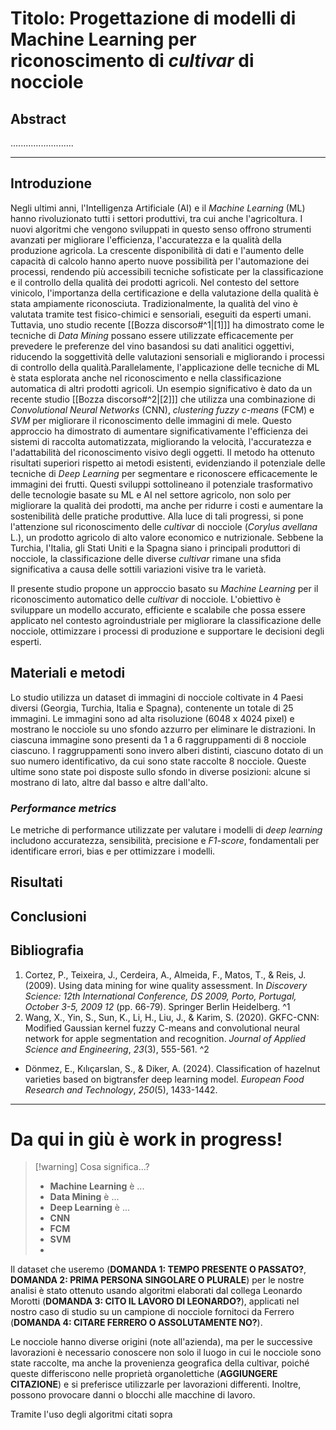 # Titolo: **Progettazione di modelli di Machine Learning per riconoscimento di *cultivar* di nocciole**
## Abstract
.........................

__________________________________________________________________________
## Introduzione
Negli ultimi anni, l'Intelligenza Artificiale (AI) e il *Machine Learning* (ML) hanno rivoluzionato tutti i settori produttivi, tra cui anche l'agricoltura. I nuovi algoritmi che vengono sviluppati in questo senso offrono strumenti avanzati per migliorare l'efficienza, l'accuratezza e la qualità della produzione agricola. La crescente disponibilità di dati e l'aumento delle capacità di calcolo hanno aperto nuove possibilità per l'automazione dei processi, rendendo più accessibili tecniche sofisticate per la classificazione e il controllo della qualità dei prodotti agricoli.
Nel contesto del settore vinicolo, l'importanza della certificazione e della valutazione della qualità è stata ampiamente riconosciuta. Tradizionalmente, la qualità del vino è valutata tramite test fisico-chimici e sensoriali, eseguiti da esperti umani. Tuttavia, uno studio recente [[Bozza discorso#^1|[1]]] ha dimostrato come le tecniche di *Data Mining* possano essere utilizzate efficacemente per prevedere le preferenze del vino basandosi su dati analitici oggettivi, riducendo la soggettività delle valutazioni sensoriali e migliorando i processi di controllo della qualità.​ 
Parallelamente, l'applicazione delle tecniche di ML è stata esplorata anche nel riconoscimento e nella classificazione automatica di altri prodotti agricoli. Un esempio significativo è dato da un recente studio [[Bozza discorso#^2|[2]]] che utilizza una combinazione di *Convolutional Neural Networks* (CNN), *clustering fuzzy c-means* (FCM) e *SVM* per migliorare il riconoscimento delle immagini di mele. Questo approccio ha dimostrato di aumentare significativamente l'efficienza dei sistemi di raccolta automatizzata, migliorando la velocità, l'accuratezza e l'adattabilità del riconoscimento visivo degli oggetti. Il metodo ha ottenuto risultati superiori rispetto ai metodi esistenti, evidenziando il potenziale delle tecniche di *Deep Learning* per segmentare e riconoscere efficacemente le immagini dei frutti​.
Questi sviluppi sottolineano il potenziale trasformativo delle tecnologie basate su ML e AI nel settore agricolo, non solo per migliorare la qualità dei prodotti, ma anche per ridurre i costi e aumentare la sostenibilità delle pratiche produttive. Alla luce di tali progressi, si pone l'attenzione sul riconoscimento delle *cultivar* di nocciole (*Corylus avellana* L.), un prodotto agricolo di alto valore economico e nutrizionale. Sebbene la Turchia, l'Italia, gli Stati Uniti e la Spagna siano i principali produttori di nocciole, la classificazione delle diverse *cultivar* rimane una sfida significativa a causa delle sottili variazioni visive tra le varietà.

Il presente studio propone un approccio basato su *Machine Learning* per il riconoscimento automatico delle *cultivar* di nocciole. L'obiettivo è sviluppare un modello accurato, efficiente e scalabile che possa essere applicato nel contesto agroindustriale per migliorare la classificazione delle nocciole, ottimizzare i processi di produzione e supportare le decisioni degli esperti.
## Materiali e metodi
Lo studio utilizza un dataset di immagini di nocciole coltivate in 4 Paesi diversi (Georgia, Turchia, Italia e Spagna), contenente un totale di 25 immagini. Le immagini sono ad alta risoluzione (6048 x 4024 pixel) e mostrano le nocciole su uno sfondo azzurro per eliminare le distrazioni. In ciascuna immagine sono presenti da 1 a 6 raggruppamenti di 8 nocciole ciascuno. I raggruppamenti sono invero alberi distinti, ciascuno dotato di un suo numero identificativo, da cui sono state raccolte 8 nocciole. Queste ultime sono state poi disposte sullo sfondo in diverse posizioni: alcune si mostrano di lato, altre dal basso e altre dall'alto.
### *Performance metrics*
Le metriche di performance utilizzate per valutare i modelli di *deep learning* includono accuratezza, sensibilità, precisione e *F1-score*, fondamentali per identificare errori, bias e per ottimizzare i modelli.
## Risultati

## Conclusioni

## Bibliografia
1. Cortez, P., Teixeira, J., Cerdeira, A., Almeida, F., Matos, T., & Reis, J. (2009). Using data mining for wine quality assessment. In _Discovery Science: 12th International Conference, DS 2009, Porto, Portugal, October 3-5, 2009 12_ (pp. 66-79). Springer Berlin Heidelberg. ^1
2. Wang, X., Yin, S., Sun, K., Li, H., Liu, J., & Karim, S. (2020). GKFC-CNN: Modified Gaussian kernel fuzzy C-means and convolutional neural network for apple segmentation and recognition. _Journal of Applied Science and Engineering_, _23_(3), 555-561. ^2
- Dönmez, E., Kılıçarslan, S., & Diker, A. (2024). Classification of hazelnut varieties based on bigtransfer deep learning model. _European Food Research and Technology_, _250_(5), 1433-1442.


__________________________________________________________________________
# Da qui in giù è work in progress!

>[!warning] Cosa significa...?
>- **Machine Learning** è ...
>- **Data Mining** è ...
>- **Deep Learning** è ...
>- **CNN**
>- **FCM**
>- **SVM**
>- 

Il dataset che useremo (**DOMANDA 1: TEMPO PRESENTE O PASSATO?**, **DOMANDA 2: PRIMA PERSONA SINGOLARE O PLURALE**) per le nostre analisi è stato ottenuto usando algoritmi elaborati dal collega Leonardo Morotti (**DOMANDA 3: CITO IL LAVORO DI LEONARDO?**), applicati nel nostro caso di studio su un campione di nocciole fornitoci da Ferrero (**DOMANDA 4: CITARE FERRERO O ASSOLUTAMENTE NO?**).

Le nocciole hanno diverse origini (note all'azienda), ma per le successive lavorazioni è necessario conoscere non solo il luogo in cui le nocciole sono state raccolte, ma anche la provenienza geografica della cultivar, poiché queste differiscono nelle proprietà organolettiche (**AGGIUNGERE CITAZIONE**) e si preferisce utilizzarle per lavorazioni differenti. Inoltre, possono provocare danni o blocchi alle macchine di lavoro.

Tramite l'uso degli algoritmi citati sopra